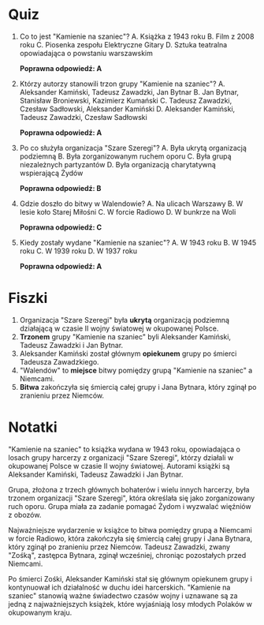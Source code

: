  # Quiz

1. Co to jest "Kamienie na szaniec"?
   A. Książka z 1943 roku
   B. Film z 2008 roku
   C. Piosenka zespołu Elektryczne Gitary
   D. Sztuka teatralna opowiadająca o powstaniu warszawskim

   **Poprawna odpowiedź: A**

2. Którzy autorzy stanowili trzon grupy "Kamienie na szaniec"?
   A. Aleksander Kamiński, Tadeusz Zawadzki, Jan Bytnar
   B. Jan Bytnar, Stanisław Broniewski, Kazimierz Kumański
   C. Tadeusz Zawadzki, Czesław Sadłowski, Aleksander Kamiński
   D. Aleksander Kamiński, Tadeusz Zawadzki, Czesław Sadłowski

   **Poprawna odpowiedź: A**

3. Po co służyła organizacja "Szare Szeregi"?
   A. Była ukrytą organizacją podziemną
   B. Była zorganizowanym ruchem oporu
   C. Była grupą niezależnych partyzantów
   D. Była organizacją charytatywną wspierającą Żydów

   **Poprawna odpowiedź: B**

4. Gdzie doszło do bitwy w Walendowie?
   A. Na ulicach Warszawy
   B. W lesie koło Starej Miłośni
   C. W forcie Radiowo
   D. W bunkrze na Woli

   **Poprawna odpowiedź: C**

5. Kiedy zostały wydane "Kamienie na szaniec"?
   A. W 1943 roku
   B. W 1945 roku
   C. W 1939 roku
   D. W 1937 roku

   **Poprawna odpowiedź: A**

# Fiszki

1. Organizacja "Szare Szeregi" była **ukrytą** organizacją podziemną działającą w czasie II wojny światowej w okupowanej Polsce.
2. **Trzonem** grupy "Kamienie na szaniec" byli Aleksander Kamiński, Tadeusz Zawadzki i Jan Bytnar.
3. Aleksander Kamiński został głównym **opiekunem** grupy po śmierci Tadeusza Zawadzkiego.
4. "Walendów" to **miejsce** bitwy pomiędzy grupą "Kamienie na szaniec" a Niemcami.
5. **Bitwa** zakończyła się śmiercią całej grupy i Jana Bytnara, który zginął po zranieniu przez Niemców.

# Notatki

"Kamienie na szaniec" to książka wydana w 1943 roku, opowiadająca o losach grupy harcerzy z organizacji "Szare Szeregi", którzy działali w okupowanej Polsce w czasie II wojny światowej. Autorami książki są Aleksander Kamiński, Tadeusz Zawadzki i Jan Bytnar.

Grupa, złożona z trzech głównych bohaterów i wielu innych harcerzy, była trzonem organizacji "Szare Szeregi", która określała się jako zorganizowany ruch oporu. Grupa miała za zadanie pomagać Żydom i wyzwalać więźniów z obozów.

Najważniejsze wydarzenie w książce to bitwa pomiędzy grupą a Niemcami w forcie Radiowo, która zakończyła się śmiercią całej grupy i Jana Bytnara, który zginął po zranieniu przez Niemców. Tadeusz Zawadzki, zwany "Zośką", zastępca Bytnara, zginął wcześniej, chroniąc pozostałych przed Niemcami.

Po śmierci Zośki, Aleksander Kamiński stał się głównym opiekunem grupy i kontynuował ich działalność w duchu idei harcerskich. "Kamienie na szaniec" stanowią ważne świadectwo czasów wojny i uznawane są za jedną z najważniejszych książek, które wyjaśniają losy młodych Polaków w okupowanym kraju.